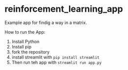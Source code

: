# reinforcement_learning_app
Example app for findig a way in a matrix.


How to run the App:

1. Install Python
2. Install pip
3. fork the repository
4. install streamlit with `pip install streamlit`
5. Then run teh app with `streamlit run app.py`
